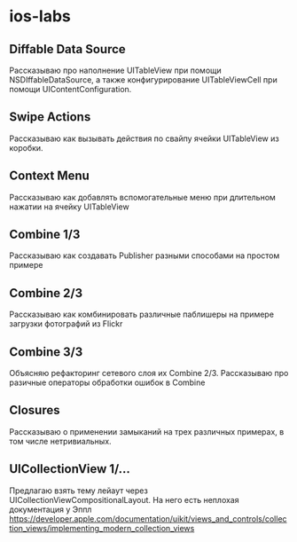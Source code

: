 # ios-labs

## Diffable Data Source
Рассказываю про наполнение UITableView при помощи NSDIffableDataSource, а также конфигурирование UITableViewCell при помощи UIContentConfiguration.

## Swipe Actions
Рассказываю как вызывать действия по свайпу ячейки UITableView из коробки.

## Context Menu
Рассказываю как добавлять вспомогательные меню при длительном нажатии на ячейку UITableView

## Combine 1/3
Рассказываю как создавать Publisher разными способами на простом примере

## Combine 2/3
Рассказываю как комбинировать различные паблишеры на примере загрузки фотографий из Flickr

## Combine 3/3
Объясняю рефакторинг сетевого слоя их Combine 2/3. Рассказываю про разичные операторы обработки ошибок в Combine

## Closures
Рассказываю о применении замыканий на трех различных примерах, в том числе нетривиальных.

## UICollectionView 1/...
Предлагаю взять тему лейаут через UICollectionViewCompositionalLayout. На него есть неплохая документация у Эппл https://developer.apple.com/documentation/uikit/views_and_controls/collection_views/implementing_modern_collection_views

